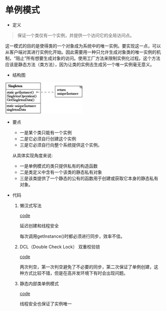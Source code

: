 # 单例模式

* 定义

> 保证一个类仅有一个实例，并提供一个访问它的全局访问点。

这一模式的目的是使得类的一个对象成为系统中的唯一实例。要实现这一点，可以从客户端对其进行实例化开始。因此需要用一种只允许生成对象类的唯一实例的机制，“阻止”所有想要生成对象的访问。使用工厂方法来限制实例化过程。这个方法应该是静态方法（类方法），因为让类的实例去生成另一个唯一实例毫无意义。

* 结构图

![](image/struct.jpg)

* 要点 

    * 一是某个类只能有一个实例
    * 二是它必须自行创建这个实例
    * 三是它必须自行向整个系统提供这个实例。
    
    从具体实现角度来说:
    * 一是单例模式的类只提供私有的构造函数
    * 二是类定义中含有一个该类的静态私有对象
    * 三是该类提供了一个静态的公有的函数用于创建或获取它本身的静态私有对象。

* 代码
    
    1. 懒汉式写法
    
        [code](src/Singleton1.java)
        
        延迟创建和线程安全
        
        每次调用getInstance()时都必须进行同步，效率不佳。
    2. DCL（Double Check Lock） 双重校验锁
    
        [code](src/Singleton2.java)
        
        两次判空，第一次判空避免了不必要的同步，第二次保证了单例创建，这种方式比较不错，但是在高并发环境下有时会出现问题。
        
    3. 静态内部类单例模式
    
        [code](src/Singleton3.java)
    
        线程安全也保证了实例唯一
